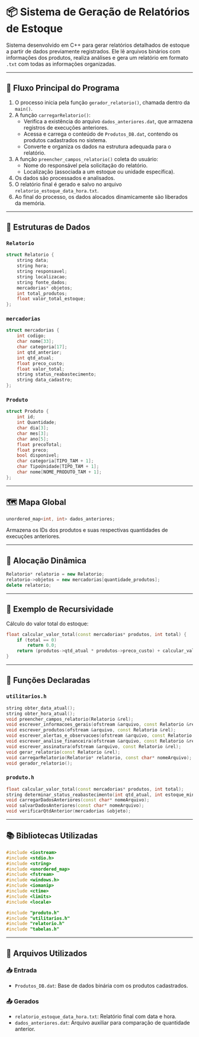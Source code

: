 # 📦 Sistema de Geração de Relatórios de Estoque

Sistema desenvolvido em C++ para gerar relatórios detalhados de estoque a partir de dados previamente registrados. Ele lê arquivos binários com informações dos produtos, realiza análises e gera um relatório em formato `.txt` com todas as informações organizadas.

---

## 🔄 Fluxo Principal do Programa

1. O processo inicia pela função `gerador_relatorio()`, chamada dentro da `main()`.
2. A função `carregarRelatorio()`:
   - Verifica a existência do arquivo `dados_anteriores.dat`, que armazena registros de execuções anteriores.
   - Acessa e carrega o conteúdo de `Produtos_DB.dat`, contendo os produtos cadastrados no sistema.
   - Converte e organiza os dados na estrutura adequada para o relatório.
3. A função `preencher_campos_relatorio()` coleta do usuário:
   - Nome do responsável pela solicitação do relatório.
   - Localização (associada a um estoque ou unidade específica).
4. Os dados são processados e analisados.
5. O relatório final é gerado e salvo no arquivo `relatorio_estoque_data_hora.txt`.
6. Ao final do processo, os dados alocados dinamicamente são liberados da memória.

---

## 🧱 Estruturas de Dados

### `Relatorio`
```cpp
struct Relatorio {
    string data;
    string hora;
    string responsavel;
    string localizacao;
    string fonte_dados;
    mercadorias* objetos;
    int total_produtos;
    float valor_total_estoque;
};
```

### `mercadorias`
```cpp
struct mercadorias {
    int codigo;
    char nome[33];
    char categoria[17];
    int qtd_anterior;
    int qtd_atual;
    float preco_custo;
    float valor_total;
    string status_reabastecimento;
    string data_cadastro;
};
```

### `Produto`
```cpp
struct Produto {
    int id;
    int Quantidade;
    char dia[3];
    char mes[3];
    char ano[5];
    float precoTotal;
    float preco;
    bool disponivel;
    char categoria[TIPO_TAM + 1];
    char TipoUnidade[TIPO_TAM + 1];
    char nome[NOME_PRODUTO_TAM + 1];
};
```

---

## 🗺️ Mapa Global
```cpp
unordered_map<int, int> dados_anteriores;
```
Armazena os IDs dos produtos e suas respectivas quantidades de execuções anteriores.

---

## 💾 Alocação Dinâmica
```cpp
Relatorio* relatorio = new Relatorio;
relatorio->objetos = new mercadorias[quantidade_produtos];
delete relatorio;
```

---

## 🧮 Exemplo de Recursividade
Cálculo do valor total do estoque:
```cpp
float calcular_valor_total(const mercadorias* produtos, int total) {
    if (total == 0)
        return 0.0;
    return (produtos->qtd_atual * produtos->preco_custo) + calcular_valor_total(produtos + 1, total - 1);
}
```

---

## 📂 Funções Declaradas

### `utilitarios.h`
```cpp
string obter_data_atual();
string obter_hora_atual();
void preencher_campos_relatorio(Relatorio &rel);
void escrever_informacoes_gerais(ofstream &arquivo, const Relatorio &rel);
void escrever_produtos(ofstream &arquivo, const Relatorio &rel);
void escrever_alertas_e_observacoes(ofstream &arquivo, const Relatorio &rel);
void escrever_analise_financeira(ofstream &arquivo, const Relatorio &rel);
void escrever_assinatura(ofstream &arquivo, const Relatorio &rel);
void gerar_relatorio(const Relatorio &rel);
void carregarRelatorio(Relatorio* relatorio, const char* nomeArquivo);
void gerador_relatorio();
```

### `produto.h`
```cpp
float calcular_valor_total(const mercadorias* produtos, int total);
string determinar_status_reabastecimento(int qtd_atual, int estoque_minimo, int estoque_normal);
void carregarDadosAnteriores(const char* nomeArquivo);
void salvarDadosAnteriores(const char* nomeArquivo);
void verificarQtdAnterior(mercadorias &objeto);
```

---

## 📚 Bibliotecas Utilizadas
```cpp
#include <iostream>
#include <stdio.h>
#include <string>
#include <unordered_map>
#include <fstream>
#include <windows.h>
#include <iomanip>
#include <ctime>
#include <limits>
#include <locale>

#include "produto.h"
#include "utilitarios.h"
#include "relatorio.h"
#include "tabelas.h"
```

---

## 📁 Arquivos Utilizados

### 📥 Entrada
- `Produtos_DB.dat`: Base de dados binária com os produtos cadastrados.

### 📤 Gerados
- `relatorio_estoque_data_hora.txt`: Relatório final com data e hora.
- `dados_anteriores.dat`: Arquivo auxiliar para comparação de quantidade anterior.

